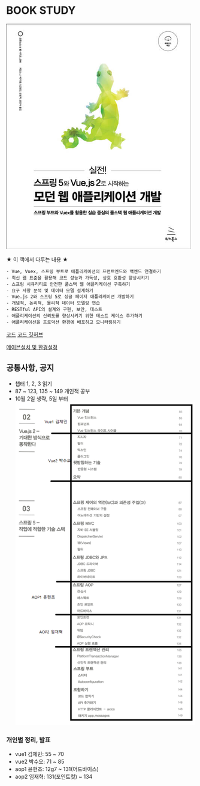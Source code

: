 # BOOK STUDY
![main](00.jpg)

★ 이 책에서 다루는 내용 ★
```html
- Vue, Vuex, 스프링 부트로 애플리케이션의 프런트엔드와 백엔드 연결하기
- 최신 웹 표준을 활용해 코드 성능과 가독성, 상호 호환성 향상시키기
- 스프링 시큐리티로 안전한 풀스택 웹 애플리케이션 구축하기
- 요구 사항 분석 및 데이터 모델 설계하기
- Vue.js 2와 스프링 5로 싱글 페이지 애플리케이션 개발하기
- 개념적, 논리적, 물리적 데이터 모델링 연습
- RESTful API의 설계와 구현, 보안, 테스트
- 애플리케이션의 신뢰도를 향상시키기 위한 테스트 케이스 추가하기
- 애플리케이션을 프로덕션 환경에 배포하고 모니터링하기

```

[코드](https://wikibook.co.kr/spring-vuejs/)
[코드 깃허브](https://github.com/wikibook/spring-vuejs)

[메이븐설치 및 환경설정](https://devpad.tistory.com/19)
## 공통사항, 공지
- 챕터 1, 2, 3 읽기
- 87 ~ 123, 135 ~ 149 개인적 공부
- 10월 2일 생략, 5일 부터
![1](01.png)

### 개인별 정리, 발표
- vue1 김제민: 55 ~ 70
- vue2 박수오: 71 ~ 85
- aop1 윤현조: 12g7 ~ 131(어드바이스)
- aop2 임재혁: 131(포인트컷) ~ 134


